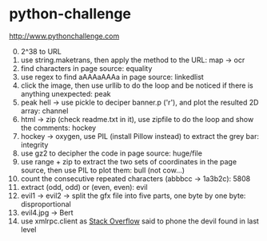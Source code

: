 # python-challenge
http://www.pythonchallenge.com

0. 2^38 to URL
0. use string.maketrans, then apply the method to the URL: map -> ocr
0. find characters in page source: equality
0. use regex to find aAAAaAAAa in page source: linkedlist
0. click the image, then use urllib to do the loop and be noticed if there is anything unexpected: peak
0. peak hell -> use pickle to deciper banner.p ('r'), and plot the resulted 2D array: channel
0. html -> zip (check readme.txt in it), use zipfile to do the loop and show the comments: hockey
0. hockey -> oxygen, use PIL (install Pillow instead) to extract the grey bar: integrity
0. use gz2 to decipher the code in page source: huge/file
0. use range + zip to extract the two sets of coordinates in the page source, then use PIL to plot them: bull (not cow...)
0. count the consecutive repeated characters (abbbcc -> 1a3b2c): 5808
0. extract (odd, odd) or (even, even): evil
0. evil1 -> evil2 -> split the gfx file into five parts, one byte by one byte: disproportional
  0. evil4.jpg -> Bert
0. use xmlrpc.client as [Stack Overflow](http://stackoverflow.com/questions/7950297/faultcode-105-faultstring-xml-error-invalid-document-end-at-line-1-column-1) said to phone the devil found in last level